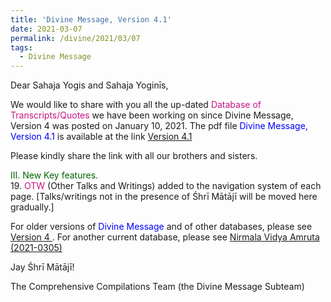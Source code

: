 ```yaml
---
title: 'Divine Message, Version 4.1'
date: 2021-03-07
permalink: /divine/2021/03/07
tags:
  - Divine Message
---
```


<p>
Dear Sahaja Yogis and Sahaja Yoginīs,  
</p>


We would like to share with you all the up-dated <font color="mediumvioletred">Database of Transcripts/Quotes</font> we have been working on since Divine Message, Version 4 was posted on January 10, 2021. The pdf file <font color="blue">Divine Message, Version 4.1</font> is available at the link
<a href="https://drive.google.com/file/d/1YwN9PyFbNTFyC6jpGLLcOPWQ1jArogZR/view?usp=sharing">Version 4.1</a>

<p>
Please kindly share the link with all our brothers and sisters. 
</p>

<p>
<font color="DarkGreen">III. New Key features.</font><br>
19. <font color="MediumVioletRed">OTW</font> (Other Talks and Writings) added to the navigation system of each page. [Talks/writings not in the presence of Śhrī Mātājī will be moved here gradually.]<br>
</p>

For older versions of <font color="blue">Divine Message</font> and of other databases, please see <a href="https://seven-teams.github.io/divine/2021/01/10"> Version 4 </a>. For another current database, please see <a href="https://drive.google.com/file/d/1FRriOjATDQXxm21z8SHuDZKHWafSR95i/view?usp=sharing">Nirmala Vidya Amruta (2021-0305)</a>

Jay Śhrī Mātājī!

The Comprehensive Compilations Team (the Divine Message Subteam)